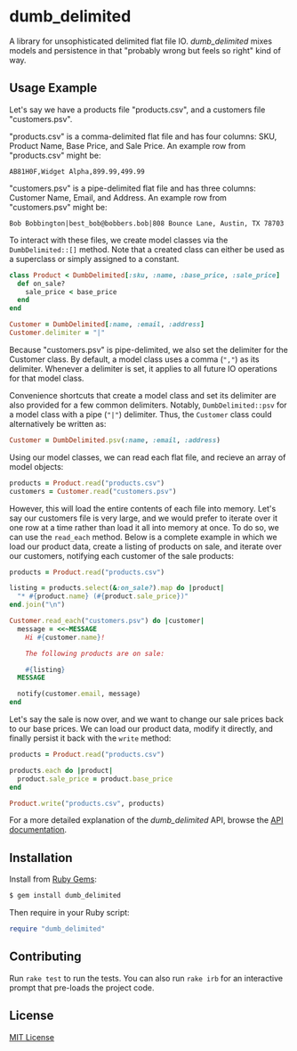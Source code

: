 # dumb_delimited

A library for unsophisticated delimited flat file IO.  *dumb_delimited*
mixes models and persistence in that "probably wrong but feels so right"
kind of way.


## Usage Example

Let's say we have a products file "products.csv", and a customers
file "customers.psv".

"products.csv" is a comma-delimited flat file and has four columns: SKU,
Product Name, Base Price, and Sale Price.  An example row from
"products.csv" might be:

```
AB81H0F,Widget Alpha,899.99,499.99
```

"customers.psv" is a pipe-delimited flat file and has three columns:
Customer Name, Email, and Address.  An example row from "customers.psv"
might be:

```
Bob Bobbington|best_bob@bobbers.bob|808 Bounce Lane, Austin, TX 78703
```

To interact with these files, we create model classes via the
`DumbDelimited::[]` method.  Note that a created class can either be
used as a superclass or simply assigned to a constant.

```ruby
class Product < DumbDelimited[:sku, :name, :base_price, :sale_price]
  def on_sale?
    sale_price < base_price
  end
end

Customer = DumbDelimited[:name, :email, :address]
Customer.delimiter = "|"
```

Because "customers.psv" is pipe-delimited, we also set the delimiter
for the Customer class.  By default, a model class uses a comma (`","`)
as its delimiter.  Whenever a delimiter is set, it applies to all future
IO operations for that model class.

Convenience shortcuts that create a model class and set its delimiter
are also provided for a few common delimiters.  Notably,
`DumbDelimited::psv` for a model class with a pipe (`"|"`) delimiter.
Thus, the `Customer` class could alternatively be written as:

```ruby
Customer = DumbDelimited.psv(:name, :email, :address)
```

Using our model classes, we can read each flat file, and recieve an
array of model objects:

```ruby
products = Product.read("products.csv")
customers = Customer.read("customers.psv")
```

However, this will load the entire contents of each file into memory.
Let's say our customers file is very large, and we would prefer to
iterate over it one row at a time rather than load it all into memory at
once.  To do so, we can use the `read_each` method.  Below is a complete
example in which we load our product data, create a listing of products
on sale, and iterate over our customers, notifying each customer of the
sale products:

```ruby
products = Product.read("products.csv")

listing = products.select(&:on_sale?).map do |product|
  "* #{product.name} (#{product.sale_price})"
end.join("\n")

Customer.read_each("customers.psv") do |customer|
  message = <<~MESSAGE
    Hi #{customer.name}!

    The following products are on sale:

    #{listing}
  MESSAGE

  notify(customer.email, message)
end
```

Let's say the sale is now over, and we want to change our sale prices
back to our base prices.  We can load our product data, modify it
directly, and finally persist it back with the `write` method:

```ruby
products = Product.read("products.csv")

products.each do |product|
  product.sale_price = product.base_price
end

Product.write("products.csv", products)
```

For a more detailed explanation of the *dumb_delimited* API, browse the
[API documentation](http://www.rubydoc.info/gems/dumb_delimited/).


## Installation

Install from [Ruby Gems](https://rubygems.org/gems/dumb_delimited):

```bash
$ gem install dumb_delimited
```

Then require in your Ruby script:

```ruby
require "dumb_delimited"
```


## Contributing

Run `rake test` to run the tests.  You can also run `rake irb` for an
interactive prompt that pre-loads the project code.


## License

[MIT License](https://opensource.org/licenses/MIT)
